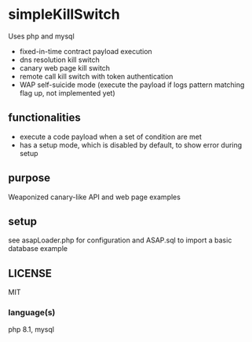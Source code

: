 # simpleKillSwitch
Uses php and mysql

- fixed-in-time contract payload execution
- dns resolution kill switch
- canary web page kill switch
- remote call kill switch with token authentication
- WAP self-suicide mode (execute the payload if logs pattern matching flag up, not implemented yet)

## functionalities
- execute a code payload when a set of condition are met
- has a setup mode, which is disabled by default, to show error during setup

## purpose
Weaponized canary-like API and web page examples

## setup
see asapLoader.php for configuration and ASAP.sql to import a basic database example

## LICENSE
MIT

### language(s)
php 8.1, mysql
